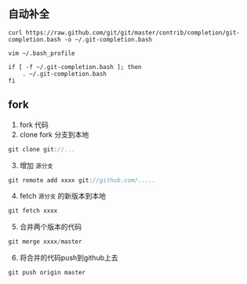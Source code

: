 ## 自动补全

```
curl https://raw.github.com/git/git/master/contrib/completion/git-completion.bash -o ~/.git-completion.bash

vim ~/.bash_profile 

if [ -f ~/.git-completion.bash ]; then
    . ~/.git-completion.bash
fi
```

## fork
1. fork 代码
2. clone fork 分支到本地
``` go
git clone git://...
```

3. 增加 ``源分支``
``` go
git remote add xxxx git://github.com/.....
```

4. fetch ``源分支`` 的新版本到本地 
``` go
git fetch xxxx
```
5. 合并两个版本的代码
```go
git merge xxxx/master
```

6. 将合并的代码push到github上去
``` go
git push origin master
```
